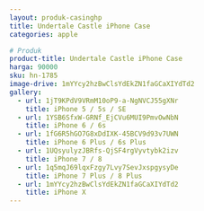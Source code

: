 ```yaml
---
layout: produk-casinghp
title: Undertale Castle iPhone Case
categories: apple

# Produk
product-title: Undertale Castle iPhone Case
harga: 90000
sku: hn-1785
image-drive: 1mYYcy2hzBwClsYdEkZN1faGCaXIYdTd2
gallery:
  - url: 1jT9KPdV9VRmM10oP9-a-NgNVCJ55gXNr
    title: iPhone 5 / 5s / SE
  - url: 1YSB6SfxW-GRNf_EjCVu6MUI9PmvOwNbN
    title: iPhone 6 / 6s
  - url: 1fG6R5hGO7G8xDdIXK-45BCV9d93v7UWN
    title: iPhone 6 Plus / 6s Plus
  - url: 1UQsyulyzJBRfs-QjSF4rgVyvtybk2izv
    title: iPhone 7 / 8
  - url: 1q5mqJ69lqxFzgy7Lvy7SevJxspgysyDe
    title: iPhone 7 Plus / 8 Plus
  - url: 1mYYcy2hzBwClsYdEkZN1faGCaXIYdTd2
    title: iPhone X
---
```

